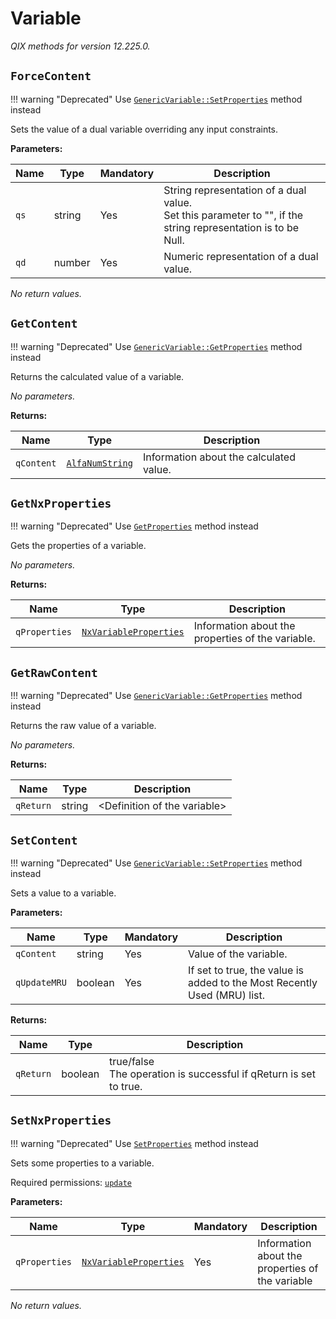 
<!-- markdownlint-disable -->
<!-- proselint-disable -->
# Variable

_QIX methods for version 12.225.0._

## `ForceContent`

!!! warning "Deprecated"
    Use [`GenericVariable::SetProperties`](./genericvariable.md#genericvariable::setproperties) method instead

Sets the value of a dual variable overriding any input constraints.


**Parameters:**

| Name | Type | Mandatory | Description |
| ---- | ---- | --------- | ----------- |
| `qs` | string | Yes | String representation of a dual value.<br>Set this parameter to "", if the string representation is to be Null. |
| `qd` | number | Yes | Numeric representation of a dual value. |

_No return values._

## `GetContent`

!!! warning "Deprecated"
    Use [`GenericVariable::GetProperties`](./genericvariable.md#genericvariable::getproperties) method instead

Returns the calculated value of a variable.


_No parameters._

**Returns:**

| Name | Type | Description |
| ---- | ---- | ----------- |
| `qContent` | [`AlfaNumString`](./definitions.md#alfanumstring) | Information about the calculated value. |

## `GetNxProperties`

!!! warning "Deprecated"
    Use [`GetProperties`](./genericvariable.md#getproperties) method instead

Gets the properties of a variable.


_No parameters._

**Returns:**

| Name | Type | Description |
| ---- | ---- | ----------- |
| `qProperties` | [`NxVariableProperties`](./definitions.md#nxvariableproperties) | Information about the properties of the variable. |

## `GetRawContent`

!!! warning "Deprecated"
    Use [`GenericVariable::GetProperties`](./genericvariable.md#genericvariable::getproperties) method instead

Returns the raw value of a variable.


_No parameters._

**Returns:**

| Name | Type | Description |
| ---- | ---- | ----------- |
| `qReturn` | string | &lt;Definition of the variable&gt; |

## `SetContent`

!!! warning "Deprecated"
    Use [`GenericVariable::SetProperties`](./genericvariable.md#genericvariable::setproperties) method instead

Sets a value to a variable.


**Parameters:**

| Name | Type | Mandatory | Description |
| ---- | ---- | --------- | ----------- |
| `qContent` | string | Yes | Value of the variable. |
| `qUpdateMRU` | boolean | Yes | If set to true, the value is added to the Most Recently Used (MRU) list. |

**Returns:**

| Name | Type | Description |
| ---- | ---- | ----------- |
| `qReturn` | boolean | true/false<br>The operation is successful if qReturn is set to true. |

## `SetNxProperties`

!!! warning "Deprecated"
    Use [`SetProperties`](./genericvariable.md#setproperties) method instead

Sets some properties to a variable.

Required permissions: [`update`](https://qlikcore.com/services/qix-engine/access-control/#actions)

**Parameters:**

| Name | Type | Mandatory | Description |
| ---- | ---- | --------- | ----------- |
| `qProperties` | [`NxVariableProperties`](./definitions.md#nxvariableproperties) | Yes | Information about the properties of the variable |

_No return values._
